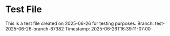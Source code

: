 # Test File

This is a test file created on 2025-06-26 for testing purposes.
Branch: test-2025-06-26-branch-87382
Timestamp: 2025-06-26T16:39:11-07:00
